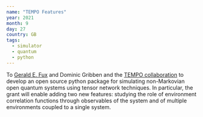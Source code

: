 ```yaml
---
name: "TEMPO Features" 
year: 2021
month: 9
day: 27
country: GB
tags:
  - simulator
  - quantum
  - python
---
```

To [Gerald E. Fux](https://twitter.com/fuxgerald) and Dominic Gribben and the [TEMPO collaboration](https://github.com/tempoCollaboration/TimeEvolvingMPO) to develop an open source python package for simulating non-Markovian open quantum systems using tensor network techniques. In particular, the grant will enable adding two new features: studying the role of environment correlation functions through observables of the system and of multiple environments coupled to a single system.
